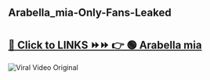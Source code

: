 
 ## Arabella_mia-Only-Fans-Leaked

# <h2><a href="https://clipsfans.com/Arabella_mia&ref=git">🔗 Click to LINKS ⏩⏩ 👉 🟢 Arabella mia </a></h2>

<a href="https://clipsfans.com/Arabella_mia&ref=git" rel="nofollow" data-target="animated-image.originalLink"><img src="https://i.ibb.co.com/xMMVF88/686577567.gif" alt="Viral Video Original" style="max-width: 100%; display: inline-block;" data-target="animated-image.originalImage"></a>
